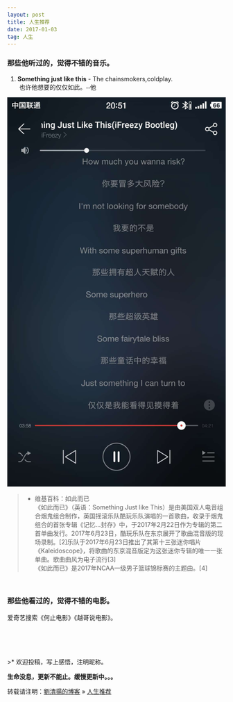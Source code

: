 ```yaml
---
layout: post
title: 人生推荐
date: 2017-01-03 
tag: 人生
---
```



### 那些他听过的，觉得不错的音乐。
1. **Something just like this** - The chainsmokers,coldplay.  
&nbsp;<font face="楷体">也许他想要的仅仅如此。--他</font>

![](/images/posts/life_suggestions/music1.jpg)
<br/>
>* 维基百科：如此而已  
《如此而已》（英语：Something Just like This）是由美国双人电音组合烟鬼组合制作，英国摇滚乐队酷玩乐队演唱的一首歌曲，收录于烟鬼组合的首张专辑《记忆…封存》中，于2017年2月22日作为专辑的第二首单曲发行。2017年6月23日，酷玩乐队在东京展开了歌曲混音版的现场录制。[2]乐队于2017年6月23日推出了其第十三张迷你唱片《Kaleidoscope》，将歌曲的东京混音版定为这张迷你专辑的唯一一张单曲。歌曲曲风为电子流行[3]  
《如此而已》是2017年NCAA一级男子篮球锦标赛的主题曲。[4]   

<br/> 

### 那些他看过的，觉得不错的电影。
爱奇艺搜索《何止电影》《越哥说电影》。



<br/>
<br/>
<br/>
<br/>
>* 欢迎投稿，写上感悟，注明昵称。

**生命没息，更新不能止。缓慢更新中。。。**

转载请注明：[劉清揚的博客](http://xiongzhoudadi.com) » [  人生推荐  ](http://xiongzhoudadi.com/2017/01/life_suggestions/)  


